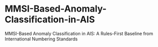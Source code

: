 # MMSI-Based-Anomaly-Classification-in-AIS
MMSI-Based Anomaly Classification in AIS: A Rules-First Baseline from International Numbering Standards
